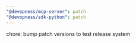```yaml
---
"@devopness/mcp-server": patch
"@devopness/sdk-python": patch
---
```


chore: bump patch versions to test release system
